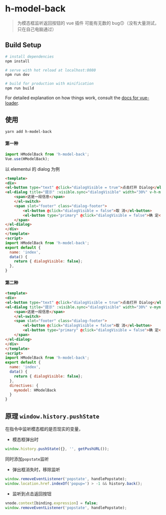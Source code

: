 # h-model-back

> 为模态框监听返回按钮的 vue 插件
> 可能有无数的 bug🙃（没有大量测试，只在自己电脑通过）

## Build Setup

```bash
# install dependencies
npm install

# serve with hot reload at localhost:8080
npm run dev

# build for production with minification
npm run build
```

For detailed explanation on how things work, consult the [docs for vue-loader](http://vuejs.github.io/vue-loader).

## 使用

```bash
yarn add h-model-back
```

#### 第一种

```javascript
import HModelBack from 'h-model-back';
Vue.use(HModelBack);
```

以 elementui 的 dialog 为例

```html
<template>
<div>
<el-button type="text" @click="dialogVisible = true">点击打开 Dialog</el-button>
<el-dialog title="提示" :visible.sync="dialogVisible" width="30%" v-h-model-back:dialogVisible='dialogVisible'>
    <span>这是一段信息</span>
    </el-switch>
    <span slot="footer" class="dialog-footer">
        <el-button @click="dialogVisible = false">取 消</el-button>
        <el-button type="primary" @click="dialogVisible = false">确 定</el-button>
    </span>
</el-dialog>
</div>
</template>
<script>
import HModelBack from 'h-model-back';
export default {
  name: 'index',
  data() {
    return { dialogVisible: false};
  },
}
```

#### 第二种

```html
<template>
<div>
<el-button type="text" @click="dialogVisible = true">点击打开 Dialog</el-button>
<el-dialog title="提示" :visible.sync="dialogVisible" width="30%" v-mymodel:dialogVisible='dialogVisible'>
    <span>这是一段信息</span>
    </el-switch>
    <span slot="footer" class="dialog-footer">
        <el-button @click="dialogVisible = false">取 消</el-button>
        <el-button type="primary" @click="dialogVisible = false">确 定</el-button>
    </span>
</el-dialog>
</div>
</template>
<script>
import HModelBack from 'h-model-back';
export default {
  name: 'index',
  data() {
    return { dialogVisible: false};
  },
  directives: {
    mymodel: HModelBack
  }
}
```

## 原理 `window.history.pushState`

在指令中监听模态框的是否现实的变量，

- 模态框弹出时

```javascript
window.history.pushState({}, '', getPushURL());
```

同时添加`popstate`监听

- 弹出框消失时，移除监听

```javascript
window.removeEventListener('popstate', handlePopstate);
window.location.href.indexOf('popup=') > -1 && history.back();
```

- 监听到点击返回按钮

```javascript
vnode.context[binding.expression] = false;
window.removeEventListener('popstate', handlePopstate);
```
